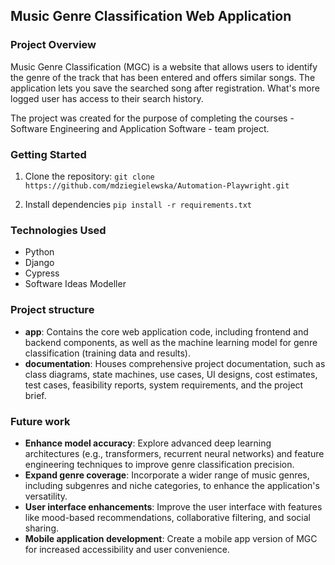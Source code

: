 ## Music Genre Classification Web Application

### Project Overview

Music Genre Classification (MGC) is a website that allows users to identify the genre of the track that has been entered and offers similar songs. The application lets you save the searched song after registration. What's more logged user has access to their search history.

The project was created for the purpose of completing the courses - Software Engineering and Application Software - team project.


### Getting Started

1. Clone the repository:
   ```git clone https://github.com/mdziegielewska/Automation-Playwright.git```

2. Install dependencies
    ```pip install -r requirements.txt```
   

### Technologies Used
- Python
- Django
- Cypress
- Software Ideas Modeller


### Project structure
- **app**: Contains the core web application code, including frontend and backend components, as well as the machine learning model for genre classification (training data and results).
- **documentation**: Houses comprehensive project documentation, such as class diagrams, state machines, use cases, UI designs, cost estimates, test cases, feasibility reports, system requirements, and the project brief.


### Future work

- **Enhance model accuracy**: Explore advanced deep learning architectures (e.g., transformers, recurrent neural networks) and feature engineering techniques to improve genre classification precision.
- **Expand genre coverage**: Incorporate a wider range of music genres, including subgenres and niche categories, to enhance the application's versatility.
- **User interface enhancements**: Improve the user interface with features like mood-based recommendations, collaborative filtering, and social sharing.
- **Mobile application development**: Create a mobile app version of MGC for increased accessibility and user convenience.

